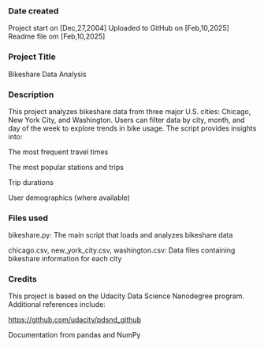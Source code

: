 ### Date created
Project start on [Dec,27,2004]
Uploaded to GitHub on [Feb,10,2025]
Readme file om [Feb,10,2025]
### Project Title
Bikeshare Data Analysis

### Description
This project analyzes bikeshare data from three major U.S. cities: Chicago, New York City, and Washington. Users can filter data by city, month, and day of the week to explore trends in bike usage. The script provides insights into:

The most frequent travel times

The most popular stations and trips

Trip durations

User demographics (where available)

### Files used
bikeshare.py: The main script that loads and analyzes bikeshare data

chicago.csv, new_york_city.csv, washington.csv: Data files containing bikeshare information for each city

### Credits
This project is based on the Udacity Data Science Nanodegree program. Additional references include:

https://github.com/udacity/pdsnd_github

Documentation from pandas and NumPy

